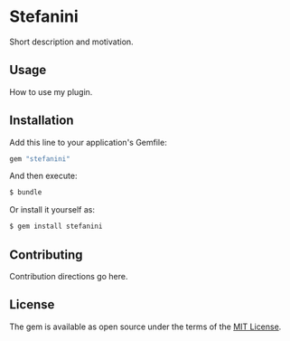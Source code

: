 # Stefanini
Short description and motivation.

## Usage
How to use my plugin.

## Installation
Add this line to your application's Gemfile:

```ruby
gem "stefanini"
```

And then execute:
```bash
$ bundle
```

Or install it yourself as:
```bash
$ gem install stefanini
```

## Contributing
Contribution directions go here.

## License
The gem is available as open source under the terms of the [MIT License](https://opensource.org/licenses/MIT).
